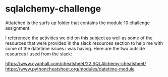 # sqlalchemy-challenge

Attatched is the surfs up folder that contains the module 10 challenge assignment.

I referenced the activities we did on this subject as well as some of the resources that were provided in the slack resources section to help me with some of the datetime issues i was having. Here are the two outside resources i used from the slack:

https://www.cyanhall.com/cheatsheet/22.SQLAlchemy-cheatsheet/
https://www.pythoncheatsheet.org/modules/datetime-module
